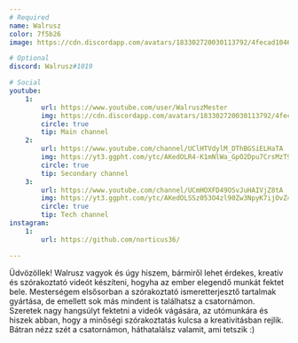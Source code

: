```yaml
---
# Required
name: Walrusz
color: 7f5b26
image: https://cdn.discordapp.com/avatars/183302720030113792/4fecad104687bc2c889bda7043276a6c.webp

# Optional
discord: Walrusz#1019

# Social
youtube: 
    1:
        url: https://www.youtube.com/user/WalruszMester
        img: https://cdn.discordapp.com/avatars/183302720030113792/4fecad104687bc2c889bda7043276a6c.webp
        circle: true
        tip: Main channel
    2:
        url: https://www.youtube.com/channel/UClHTVdylM_DThBGSiELHaTA
        img: https://yt3.ggpht.com/ytc/AKedOLR4-K1mNlWa_GpO2Dpu7CrsMzT943dh3m6BHlib=s176-c-k-c0x00ffffff-no-rj
        circle: true
        tip: Secondary channel
    3:
        url: https://www.youtube.com/channel/UCmHOXFD49OSvJuHAIVjZ8tA
        img: https://yt3.ggpht.com/ytc/AKedOLSSz053O4zl90Zw3NpyK7ijOvZ4V04AwJcW1R10=s176-c-k-c0x00ffffff-no-rj
        circle: true
        tip: Tech channel
instagram:
    1:
        url: https://github.com/norticus36/

---
```


Üdvözöllek! Walrusz vagyok és úgy hiszem, bármiről lehet érdekes, kreatív és szórakoztató videót készíteni, hogyha az ember elegendő munkát fektet bele. Mesterségem elsősorban a szórakoztató ismeretterjesztő tartalmak gyártása, de emellett sok más mindent is találhatsz a csatornámon. Szeretek nagy hangsúlyt fektetni a videók vágására, az utómunkára és hiszek abban, hogy a minőségi szórakoztatás kulcsa a kreativitásban rejlik. Bátran nézz szét a csatornámon, háthatalálsz valamit, ami tetszik :)
